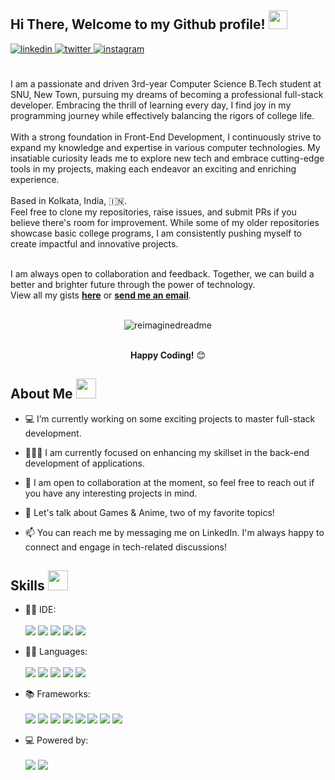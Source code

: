 </div>
<h2> Hi There, Welcome to my Github profile! <img src="https://github.com/abdoachhoubi/abdoachhoubi/blob/main/gifs/Hi.gif" width="30"></h2>
<a href="#" target="_blank" title="Will add soon!">
<img src=https://img.shields.io/badge/linkedin-%2300acee.svg?color=405DE6&style=for-the-badge&logo=linkedin&logoColor=white alt=linkedin style="margin-bottom: 5px;" />
</a>
<a href="#" target="_blank" title="Will add soon!">
<img src=https://img.shields.io/badge/twitter-%2300acee.svg?color=1DA1F2&style=for-the-badge&logo=twitter&logoColor=white alt=twitter style="margin-bottom: 5px;" />
</a>
<a href="#" target="_blank" title="Will add soon!">
<img src=https://img.shields.io/badge/instagram-%ff5851db.svg?color=C13584&style=for-the-badge&logo=instagram&logoColor=white alt=instagram style="margin-bottom: 5px;" />
</a>
<br />
<br />
<br />
I am a passionate and driven 3rd-year Computer Science B.Tech student at SNU, New Town, pursuing my dreams of becoming a professional full-stack developer. Embracing the thrill of learning every day, I find joy in my programming journey while effectively balancing the rigors of college life.<br><br>
With a strong foundation in Front-End Development, I continuously strive to expand my knowledge and expertise in various computer technologies. My insatiable curiosity leads me to explore new tech and embrace cutting-edge tools in my projects, making each endeavor an exciting and enriching experience. <br>
<br>
Based in Kolkata, India, 🇮🇳. <br>
Feel free to clone my repositories, raise issues, and submit PRs if you believe there's room for improvement. While some of my older repositories showcase basic college programs, I am consistently pushing myself to create impactful and innovative projects. <br><br>

I am always open to collaboration and feedback. Together, we can build a better and brighter future through the power of technology.<br>
View all my gists **[here](https://gist.github.com/RahulBRB)** or <a href="mailto:rahulatsnu@gmail.com"><b>send me an email</b></a>.
<br />
<br />

<div align="center">

<img src="https://myreadme.vercel.app/api/embed/rahulbrb?panels=userstatistics,toprepositories,toplanguages,commitgraph" alt="reimaginedreadme" /><br />
<br />


**Happy Coding!** 😊

</div>
<h2> About Me <img src = "https://media2.giphy.com/media/QssGEmpkyEOhBCb7e1/giphy.gif?cid=ecf05e47a0n3gi1bfqntqmob8g9aid1oyj2wr3ds3mg700bl&rid=giphy.gif" width = 32px></h2>

- 💻 I’m currently working on some exciting projects to master full-stack development.

- 👨🏽‍💻 I am currently focused on enhancing my skillset in the back-end development of applications.

- 💞️ I am open to collaboration at the moment, so feel free to reach out if you have any interesting projects in mind.

- 💬 Let's talk about Games & Anime, two of my favorite topics!

- 📫 You can reach me by messaging me on LinkedIn. I'm always happy to connect and engage in tech-related discussions!

<h2> Skills <img src = "https://media2.giphy.com/media/QssGEmpkyEOhBCb7e1/giphy.gif?cid=ecf05e47a0n3gi1bfqntqmob8g9aid1oyj2wr3ds3mg700bl&rid=giphy.gif" width = 32px> </h2>

- 👩‍💻 IDE: <br/><br/>
<img src="https://img.shields.io/badge/Visual%20Studio%20Code-0078d7.svg?style=for-the-badge&logo=visual-studio-code&logoColor=white" /> <img src="https://img.shields.io/badge/Replit-DD1200?style=for-the-badge&logo=Replit&logoColor=white"> <img src="https://img.shields.io/badge/Notepad++-90E59A.svg?style=for-the-badge&logo=notepad%2b%2b&logoColor=black"> <img src="https://img.shields.io/badge/Atom-%2366595C.svg?style=for-the-badge&logo=atom&logoColor=white"> <img src="https://img.shields.io/badge/sublime_text-%23575757.svg?style=for-the-badge&logo=sublime-text&logoColor=important"> 


- 👩‍💻 Languages: <br/><br/>
<img src="https://img.shields.io/badge/C-00599C?style=for-the-badge&logo=c&logoColor=white" /> <img src="https://img.shields.io/badge/C%2B%2B-00599C?style=for-the-badge&logo=c%2B%2B&logoColor=white" /> <img src="https://img.shields.io/badge/html5-%23E34F26.svg?style=for-the-badge&logo=html5&logoColor=white"> <img src="https://img.shields.io/badge/css3-%231572B6.svg?style=for-the-badge&logo=css3&logoColor=white"> <img src="https://img.shields.io/badge/javascript-%23323330.svg?style=for-the-badge&logo=javascript&logoColor=%23F7DF1E">

- 📚 Frameworks: <br/><br/>
<img src="https://img.shields.io/badge/MongoDB-%234ea94b.svg?style=for-the-badge&logo=mongodb&logoColor=white"> <img src="https://img.shields.io/badge/express.js-%23404d59.svg?style=for-the-badge&logo=express&logoColor=%2361DAFB"> <img src="https://img.shields.io/badge/angular.js-%23E23237.svg?style=for-the-badge&logo=angularjs&logoColor=white" /> <img src="https://img.shields.io/badge/react-%2320232a.svg?style=for-the-badge&logo=react&logoColor=%2361DAFB"> <img src="https://img.shields.io/badge/node.js-6DA55F?style=for-the-badge&logo=node.js&logoColor=white"> <img src="https://img.shields.io/badge/django-%23092E20.svg?style=for-the-badge&logo=django&logoColor=white"> <img src="https://img.shields.io/badge/express.js-%23404d59.svg?style=for-the-badge&logo=express&logoColor=%2361DAFB"> <img src="https://img.shields.io/badge/jquery-%230769AD.svg?style=for-the-badge&logo=jquery&logoColor=white">



- 💻 Powered by: <br/><br/>
<img src="https://img.shields.io/badge/Windows-0078D6?style=for-the-badge&logo=windows&logoColor=white" /> <img src="https://img.shields.io/badge/NVIDIA-GTX1650-76B900?style=for-the-badge&logo=nvidia&logoColor=white" /> 
